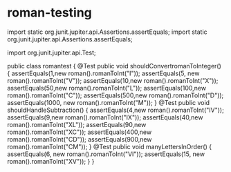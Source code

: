 # roman-testing
import static org.junit.jupiter.api.Assertions.assertEquals;
import static org.junit.jupiter.api.Assertions.assertEquals;

import org.junit.jupiter.api.Test;

public class romantest {
    @Test
    public void shouldConvertromanToInteger() {
        assertEquals(1,new roman().romanToInt("I"));
        assertEquals(5, new roman().romanToInt("V"));
        assertEquals(10,new roman().romanToInt("X"));
        assertEquals(50,new roman().romanToInt("L"));
        assertEquals(100,new roman().romanToInt("C"));
        assertEquals(500,new roman().romanToInt("D"));
        assertEquals(1000, new roman().romanToInt("M"));
    }
    @Test
    public void shouldHandleSubtraction() {
        assertEquals(4,new roman().romanToInt("IV"));
        assertEquals(9,new roman().romanToInt("IX"));
        assertEquals(40,new roman().romanToInt("XL"));
        assertEquals(90,new roman().romanToInt("XC"));
        assertEquals(400,new roman().romanToInt("CD"));
        assertEquals(900,new roman().romanToInt("CM"));
    }
        @Test
    public void manyLettersInOrder() {
        assertEquals(6, new roman().romanToInt("VI"));
        assertEquals(15, new roman().romanToInt("XV"));
    }
}
